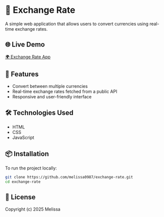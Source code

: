 # 💱 Exchange Rate

A simple web application that allows users to convert currencies using real-time exchange rates.

## 🌐 Live Demo

[🌍 Exchange Rate App](https://melissa0987.github.io/exchange-rate/)

## 🚀 Features

- Convert between multiple currencies
- Real-time exchange rates fetched from a public API
- Responsive and user-friendly interface

## 🛠️ Technologies Used

- HTML
- CSS
- JavaScript

## 📦 Installation

To run the project locally:

```bash
git clone https://github.com/melissa0987/exchange-rate.git
cd exchange-rate
```

## 📄 License 
Copyright (c) 2025 Melissa
